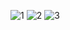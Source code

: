 ![1](https://github.com/Elkelany84/Provider_Ecommerce_Firebase_Admin/assets/74449997/4ecc4a3b-8ba9-4cd6-aa83-a15e3570200b)
![2](https://github.com/Elkelany84/Provider_Ecommerce_Firebase_Admin/assets/74449997/0f2f0bf2-dfd6-4a47-9220-a2fc71f9094b)
![3](https://github.com/Elkelany84/Provider_Ecommerce_Firebase_Admin/assets/74449997/e74369c3-c4d4-43b9-91a4-6aebf553a728)


